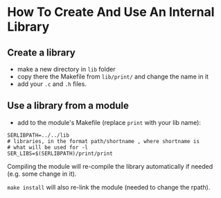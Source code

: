 # How To Create And Use An Internal Library

## Create a library

-   make a new directory in `lib` folder
-   copy there the Makefile from `lib/print/` and change the name in it
-   add your `.c` and `.h` files.

## Use a library from a module

-   add to the module's Makefile (replace `print` with your lib name):

<!-- -->

    SERLIBPATH=../../lib
    # libraries, in the format path/shortname , where shortname is
    # what will be used for -l
    SER_LIBS=$(SERLIBPATH)/print/print

Compiling the module will re-compile the library automatically if needed
(e.g. some change in it).

`make install` will also re-link the module (needed to change the
rpath).
